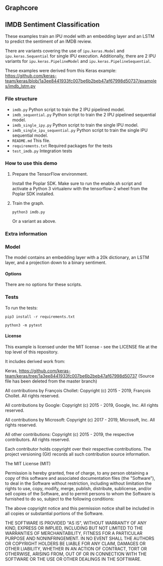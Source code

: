 Graphcore
---
## IMDB Sentiment Classification

These examples train an IPU model with an embedding layer and an
LSTM to predict the sentiment of an IMDB review.

There are variants covering the use of `ipu.keras.Model` and `ipu.keras.Sequential`
for single IPU execution. Additionally, there are 2 IPU variants for
`ipu.keras.PipelineModel` and `ipu.keras.PipelineSequential`.

These examples were derived from this Keras example:
https://github.com/keras-team/keras/blob/1a3ee8441933fc007be6b2beb47af67998d50737/examples/imdb_lstm.py

### File structure

* `imdb.py` Python script to train the 2 IPU pipelined model.
* `imdb_sequential.py` Python script to train the 2 IPU pipelined sequential model.
* `imdb_single_ipy.py` Python script to train the single IPU model.
* `imdb_single_ipu_sequential.py` Python script to train the single IPU sequential model.
* `README.md` This file.
* `requirements.txt` Required packages for the tests
* `test_imdb.py` Integration tests

### How to use this demo

1) Prepare the TensorFlow environment.

   Install the Poplar SDK. Make sure to run the enable.sh script and activate a Python 3 virtualenv with the tensorflow-2 wheel from the Poplar SDK installed.

2) Train the graph.

    `python3 imdb.py`

   Or a variant as above.

### Extra information

### Model

The model contains an embedding layer with a 20k dictionary, an LSTM layer, and
a projection down to a binary sentiment.

#### Options

There are no options for these scripts.

### Tests

To run the tests:

`pip3 install -r requirements.txt`

`python3 -m pytest`

#### License
This example is licensed under the MIT license - see the LICENSE file at the top level of this repository.

It includes derived work from:

Keras, https://github.com/keras-team/keras/tree/1a3ee8441933fc007be6b2beb47af67998d50737
(Source file has been deleted from the master branch)

All contributions by François Chollet:
Copyright (c) 2015 - 2019, François Chollet.
All rights reserved.

All contributions by Google:
Copyright (c) 2015 - 2019, Google, Inc.
All rights reserved.

All contributions by Microsoft:
Copyright (c) 2017 - 2019, Microsoft, Inc.
All rights reserved.

All other contributions:
Copyright (c) 2015 - 2019, the respective contributors.
All rights reserved.

Each contributor holds copyright over their respective contributions.
The project versioning (Git) records all such contribution source information.

The MIT License (MIT)

Permission is hereby granted, free of charge, to any person obtaining a copy
of this software and associated documentation files (the "Software"), to deal
in the Software without restriction, including without limitation the rights
to use, copy, modify, merge, publish, distribute, sublicense, and/or sell
copies of the Software, and to permit persons to whom the Software is
furnished to do so, subject to the following conditions:

The above copyright notice and this permission notice shall be included in all
copies or substantial portions of the Software.

THE SOFTWARE IS PROVIDED "AS IS", WITHOUT WARRANTY OF ANY KIND, EXPRESS OR
IMPLIED, INCLUDING BUT NOT LIMITED TO THE WARRANTIES OF MERCHANTABILITY,
FITNESS FOR A PARTICULAR PURPOSE AND NONINFRINGEMENT. IN NO EVENT SHALL THE
AUTHORS OR COPYRIGHT HOLDERS BE LIABLE FOR ANY CLAIM, DAMAGES OR OTHER
LIABILITY, WHETHER IN AN ACTION OF CONTRACT, TORT OR OTHERWISE, ARISING FROM,
OUT OF OR IN CONNECTION WITH THE SOFTWARE OR THE USE OR OTHER DEALINGS IN THE
SOFTWARE.
